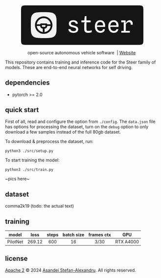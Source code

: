 
<p align="center">
  <img src="./assets/logo.png" width="400"/>
</p>

<p align="center">
    open-source autonomous vehicle software&nbsp | <a href="https://asandei.com"> Website</a>&nbsp
<br>

This repository contains training and inference code for the Steer family of models. These are end-to-end neural networks for self driving.

## dependencies

- pytorch >= 2.0

## quick start

First of all, read and configure the option from `./config`. The `data.json` file has options for processing the dataset, turn on the `debug` option to only download a few samples instead of the full 80gb dataset.

To download & preprocess the dataset, run:

```
python3 ./src/setup.py
```

To start training the model:

```
python3 ./src/train.py
```

~pics here~

## dataset

comma2k19 (todo: the actual text)

## training

**model** | **loss** | **steps** | **batch size** | **frames ctx** |  **GPU**
:--------:|:--------:|:---------:|:--------------:|:--------------:|:--------:
 PilotNet |  269.12  |    600    |       16       |      3/30      | RTX A4000

## license

[Apache 2](LICENSE) © 2024 [Asandei Stefan-Alexandru](https://asandei.com). All rights reserved.
